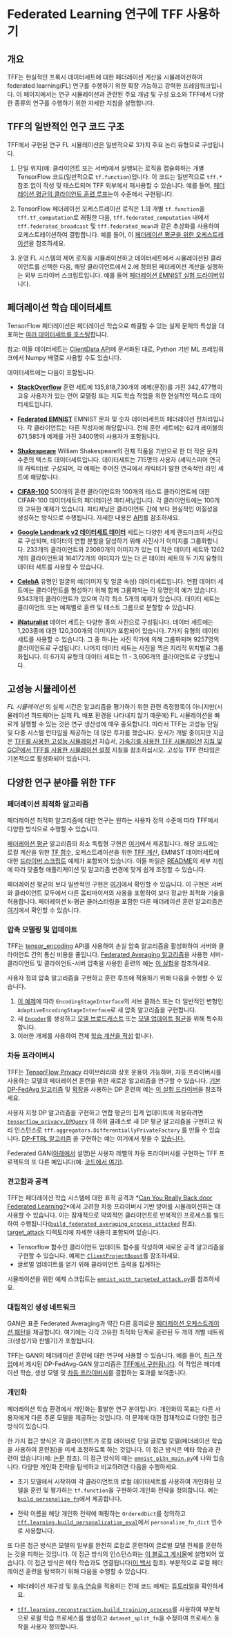 # Federated Learning 연구에 TFF 사용하기

<!-- Note that some section headings are used as deep links into the document.
     If you update those section headings, please make sure you also update
     any links to the section. -->

## 개요

TFF는 현실적인 프록시 데이터세트에 대한 페더레이션 계산을 시뮬레이션하여 federated learning(FL) 연구를 수행하기 위한 확장 가능하고 강력한 프레임워크입니다. 이 페이지에서는 연구 시뮬레이션과 관련된 주요 개념 및 구성 요소와 TFF에서 다양한 종류의 연구를 수행하기 위한 자세한 지침을 설명합니다.

## TFF의 일반적인 연구 코드 구조

TFF에서 구현된 연구 FL 시뮬레이션은 일반적으로 3가지 주요 논리 유형으로 구성됩니다.

1. 단일 위치(예: 클라이언트 또는 서버)에서 실행되는 로직을 캡슐화하는 개별 TensorFlow 코드(일반적으로 `tf.function`)입니다. 이 코드는 일반적으로 `tff.*` 참조 없이 작성 및 테스트되며 TFF 외부에서 재사용할 수 있습니다. 예를 들어, [페더레이션 평균의 클라이언트 훈련 루프](https://github.com/tensorflow/federated/blob/main/tensorflow_federated/examples/simple_fedavg/simple_fedavg_tf.py#L184-L222)는이 수준에서 구현됩니다.

2. TensorFlow 페더레이션 오케스트레이션 로직은 1.의 개별 `tf.function`을 `tff.tf_computation`로 래핑한 다음, `tff.federated_computation` 내에서 `tff.federated_broadcast` 및 `tff.federated_mean`과 같은 추상화를 사용하여 오케스트레이션하여 결합합니다. 예를 들어, 이 [페더레이션 평균을 위한 오케스트레이션](https://github.com/tensorflow/federated/blob/main/tensorflow_federated/examples/simple_fedavg/simple_fedavg_tff.py#L112-L140)을 참조하세요.

3. 운영 FL 시스템의 제어 로직을 시뮬레이션하고 데이터세트에서 시뮬레이션된 클라이언트를 선택한 다음, 해당 클라이언트에서 2.에 정의된 페더레이션 계산을 실행하는 외부 드라이버 스크립트입니다. 예를 들어 [페더레이션 EMNIST 실험 드라이버](https://github.com/tensorflow/federated/blob/main/tensorflow_federated/examples/simple_fedavg/emnist_fedavg_main.py)입니다.

## 페더레이션 학습 데이터세트

TensorFlow 페더레이션은 페더레이션 학습으로 해결할 수 있는 실제 문제의 특성을 대표하는 [여러 데이터세트를 호스팅](https://www.tensorflow.org/federated/api_docs/python/tff/simulation/datasets)합니다.

참고: 이들 데이터세트는 [ClientData API](https://www.tensorflow.org/federated/api_docs/python/tff/simulation/ClientData)에 문서화된 대로, Python 기반 ML 프레임워크에서 Numpy 배열로 사용할 수도 있습니다.

데이터세트에는 다음이 포함됩니다.

- [**StackOverflow**](https://www.tensorflow.org/federated/api_docs/python/tff/simulation/datasets/stackoverflow/load_data) 훈련 세트에 135,818,730개의 예제(문장)를 가진 342,477명의 고유 사용자가 있는 언어 모델링 또는 지도 학습 작업을 위한 현실적인 텍스트 데이터세트입니다.

- [**Federated EMNIST**](https://www.tensorflow.org/federated/api_docs/python/tff/simulation/datasets/emnist/load_data) EMNIST 문자 및 숫자 데이터세트의 페더레이션 전처리입니다. 각 클라이언트는 다른 작성자에 해당합니다. 전체 훈련 세트에는 62개 레이블의 671,585개 예제를 가진 3400명의 사용자가 포함됩니다.

- [**Shakespeare**](https://www.tensorflow.org/federated/api_docs/python/tff/simulation/datasets/shakespeare/load_data) William Shakespeare의 전체 작품을 기반으로 한 더 작은 문자 수준의 텍스트 데이터세트입니다. 데이터세트는 715명의 사용자 (셰익스피어 연극의 캐릭터)로 구성되며, 각 예제는 주어진 연극에서 캐릭터가 말한 연속적인 라인 세트에 해당합니다.

- [**CIFAR-100**](https://www.tensorflow.org/federated/api_docs/python/tff/simulation/datasets/cifar100/load_data) 500개의 훈련 클라이언트와 100개의 테스트 클라이언트에 대한 CIFAR-100 데이터세트의 페더레이션 파티셔닝입니다. 각 클라이언트에는 100개의 고유한 예제가 있습니다. 파티셔닝은 클라이언트 간에 보다 현실적인 이질성을 생성하는 방식으로 수행됩니다. 자세한 내용은 [API](https://www.tensorflow.org/federated/api_docs/python/tff/simulation/datasets/cifar100/load_data)를 참조하세요.

- [**Google Landmark v2 데이터세트 데이터**](https://www.tensorflow.org/federated/api_docs/python/tff/simulation/datasets/gldv2/load_data) 세트는 다양한 세계 랜드마크의 사진으로 구성되며, 데이터의 연합 분할을 달성하기 위해 사진사가 이미지를 그룹화합니다. 233개의 클라이언트와 23080개의 이미지가 있는 더 작은 데이터 세트와 1262개의 클라이언트와 164172개의 이미지가 있는 더 큰 데이터 세트의 두 가지 유형의 데이터 세트를 사용할 수 있습니다.

- [**CelebA**](https://www.tensorflow.org/federated/api_docs/python/tff/simulation/datasets/celeba/load_data) 유명인 얼굴의 예(이미지 및 얼굴 속성) 데이터세트입니다. 연합 데이터 세트에는 클라이언트를 형성하기 위해 함께 그룹화되는 각 유명인의 예가 있습니다. 9343개의 클라이언트가 있으며 각각 최소 5개의 예제가 있습니다. 데이터 세트는 클라이언트 또는 예제별로 훈련 및 테스트 그룹으로 분할할 수 있습니다.

- [**iNaturalist**](https://www.tensorflow.org/federated/api_docs/python/tff/simulation/datasets/inaturalist/load_data) 데이터 세트는 다양한 종의 사진으로 구성됩니다. 데이터 세트에는 1,203종에 대한 120,300개의 이미지가 포함되어 있습니다. 7가지 유형의 데이터 세트를 사용할 수 있습니다. 그 중 하나는 사진 작가에 의해 그룹화되며 9257명의 클라이언트로 구성됩니다. 나머지 데이터 세트는 사진을 찍은 지리적 위치별로 그룹화됩니다. 이 6가지 유형의 데이터 세트는 11 - 3,606개의 클라이언트로 구성됩니다.

## 고성능 시뮬레이션

*FL 시뮬레이션* 의 실제 시간은 알고리즘을 평가하기 위한 관련 측정항목이 아니지만(시뮬레이션 하드웨어는 실제 FL 배포 환경을 나타내지 않기 때문에) FL 시뮬레이션을 빠르게 실행할 수 있는 것은 연구 생산성에 매우 중요합니다. 따라서 TFF는 고성능 단일 및 다중 시스템 런타임을 제공하는 데 많은 투자를 했습니다. 문서가 개발 중이지만 지금은 [TFF를 사용한 고성능 시뮬레이션](https://www.tensorflow.org/federated/tutorials/simulations) 자습서, [가속기를 사용한 TFF 시뮬레이션](https://www.tensorflow.org/federated/tutorials/simulations_with_accelerators) [지침 및 GCP에서 TFF를 사용한 시뮬레이션 설정](https://www.tensorflow.org/federated/gcp_setup) 지침을 참조하십시오. 고성능 TFF 런타임은 기본적으로 활성화되어 있습니다.

## 다양한 연구 분야를 위한 TFF

### 페더레이션 최적화 알고리즘

페더레이션 최적화 알고리즘에 대한 연구는 원하는 사용자 정의 수준에 따라 TFF에서 다양한 방식으로 수행할 수 있습니다.

[페더레이션 평균](https://arxiv.org/abs/1602.05629) 알고리즘의 최소 독립형 구현은 [여기](https://github.com/tensorflow/federated/blob/main/tensorflow_federated/examples/simple_fedavg)에서 제공됩니다. 해당 코드에는 로컬 계산을 위한 [TF 함수](https://github.com/tensorflow/federated/blob/main/tensorflow_federated/examples/simple_fedavg/simple_fedavg_tf.py), 오케스트레이션을 위한 [TFF 계산](https://github.com/tensorflow/federated/blob/main/tensorflow_federated/examples/simple_fedavg/simple_fedavg_tff.py), EMNIST 데이터세트에 대한 [드라이버 스크립트](https://github.com/tensorflow/federated/blob/main/tensorflow_federated/examples/simple_fedavg/emnist_fedavg_main.py) 예제가 포함되어 있습니다. 이들 파일은 [README](https://github.com/tensorflow/federated/blob/main/tensorflow_federated/examples/simple_fedavg/README.md)의 세부 지침에 따라 맞춤형 애플리케이션 및 알고리즘 변경에 맞게 쉽게 조정할 수 있습니다.

페더레이션 평균의 보다 일반적인 구현은 [여기](https://github.com/tensorflow/federated/blob/main/tensorflow_federated/python/learning/algorithms/fed_avg.py)에서 확인할 수 있습니다. 이 구현은 서버와 클라이언트 모두에서 다른 옵티마이저의 사용을 포함하여 보다 정교한 최적화 기술을 허용합니다. 페더레이션 k-평균 클러스터링을 포함한 다른 페더레이션 훈련 알고리즘은 [여기](https://github.com/tensorflow/federated/blob/main/tensorflow_federated/python/learning/algorithms/)에서 확인할 수 있습니다.

### 압축 모델링 및 업데이트

TFF는 [tensor_encoding](https://github.com/tensorflow/model-optimization/tree/master/tensorflow_model_optimization/python/core/internal/tensor_encoding) API를 사용하여 손실 압축 알고리즘을 활성화하여 서버와 클라이언트 간의 통신 비용을 줄입니다. [Federated Averaging 알고리즘](https://arxiv.org/abs/1812.07210)을 사용한 서버-클라이언트 및 클라이언트-서버 압축을 사용한 훈련의 예는 [이 실험](https://github.com/tensorflow/federated/blob/master/tensorflow_federated/python/research/compression/run_experiment.py)을 참조하세요.

사용자 정의 압축 알고리즘을 구현하고 훈련 루프에 적용하기 위해 다음을 수행할 수 있습니다.

1. [이 예제](https://github.com/tensorflow/model-optimization/blob/master/tensorflow_model_optimization/python/core/internal/tensor_encoding/core/encoding_stage.py#L75)에 따라 <a><code>EncodingStageInterface</code></a>의 서브 클래스 또는 더 일반적인 변형인 <a><code>AdaptiveEncodingStageInterface</code></a>로 새 압축 알고리즘을 구현합니다.
2. 새 [`Encoder`](https://github.com/tensorflow/model-optimization/blob/master/tensorflow_model_optimization/python/core/internal/tensor_encoding/core/core_encoder.py#L38)를 생성하고 [모델 브로드캐스트](https://github.com/google-research/federated/blob/master/compression/run_experiment.py#L118) 또는 [모델 업데이트 평균](https://github.com/google-research/federated/blob/master/compression/run_experiment.py#L144)을 위해 특수화합니다.
3. 이러한 개체를 사용하여 전체 [학습 계산을 작성](https://github.com/google-research/federated/blob/master/compression/run_experiment.py#L247) 합니다.

### 차등 프라이버시

TFF는 [TensorFlow Privacy](https://github.com/tensorflow/privacy) 라이브러리와 상호 운용이 가능하며, 차등 프라이버시를 사용하는 모델의 페더레이션 훈련을 위한 새로운 알고리즘을 연구할 수 있습니다. [기본 DP-FedAvg 알고리즘](https://arxiv.org/abs/1710.06963) 및 [확장](https://arxiv.org/abs/1812.06210)을 사용하는 DP 훈련의 예는 [이 실험 드라이버](https://github.com/tensorflow/federated/blob/master/tensorflow_federated/python/research/differential_privacy/stackoverflow/run_federated.py)을 참조하세요.

사용자 지정 DP 알고리즘을 구현하고 연합 평균의 집계 업데이트에 적용하려면 [`tensorflow_privacy.DPQuery`](https://github.com/tensorflow/privacy/blob/master/tensorflow_privacy/privacy/dp_query/dp_query.py#L54) 의 하위 클래스로 새 DP 평균 알고리즘을 구현하고 쿼리 인스턴스로 `tff.aggregators.DifferentiallyPrivateFactory` 를 만들 수 있습니다. [DP-FTRL 알고리즘](https://arxiv.org/abs/2103.00039) 을 구현하는 예는 여기에서 찾을 수 [있습니다.](https://github.com/google-research/federated/blob/master/dp_ftrl/dp_fedavg.py)

Federated GAN([아래에서](#generative_adversarial_networks) 설명)은 사용자 레벨의 차등 프라이버시를 구현하는 TFF 프로젝트의 또 다른 예입니다(예: [코드에서 여기](https://github.com/tensorflow/federated/blob/master/tensorflow_federated/python/research/gans/tff_gans.py#L293)).

### 견고함과 공격

TFF는 페더레이션 학습 시스템에 대한 표적 공격과 *[Can You Really Back door Federated Learning?](https://arxiv.org/abs/1911.07963)*에서 고려한 차등 프라이버시 기반 방어를 시뮬레이션하는 데 사용할 수 있습니다. 이는 잠재적으로 악의적인 클라이언트로 반복적인 프로세스를 빌드하여 수행됩니다([`build_federated_averaging_process_attacked`](https://github.com/tensorflow/federated/blob/6477a3dba6e7d852191bfd733f651fad84b82eab/tensorflow_federated/python/research/targeted_attack/attacked_fedavg.py#L412) 참조). [target_attack](https://github.com/tensorflow/federated/tree/6477a3dba6e7d852191bfd733f651fad84b82eab/tensorflow_federated/python/research/targeted_attack) 디렉토리에 자세한 내용이 포함되어 있습니다.

- Tensorflow 함수인 클라이언트 업데이트 함수를 작성하여 새로운 공격 알고리즘을 구현할 수 있습니다. 예제는 [`ClientProjectBoost`](https://github.com/tensorflow/federated/blob/6477a3dba6e7d852191bfd733f651fad84b82eab/federated_research/targeted_attack/attacked_fedavg.py#L460)를 참조하세요.
- 글로벌 업데이트를 얻기 위해 클라이언트 출력을 집계하는 [](https://github.com/tensorflow/federated/blob/6477a3dba6e7d852191bfd733f651fad84b82eab/tensorflow_federated/python/core/utils/computation_utils.py#L103)

시뮬레이션을 위한 예제 스크립트는 [`emnist_with_targeted_attack.py`](https://github.com/tensorflow/federated/blob/6477a3dba6e7d852191bfd733f651fad84b82eab/tensorflow_federated/python/research/targeted_attack/emnist_with_targeted_attack.py)를 참조하세요.

### 대립적인 생성 네트워크

GAN은 표준 Federated Averaging과 약간 다른 흥미로운 [페더레이션 오케스트레이션 패턴](https://github.com/tensorflow/federated/blob/master/tensorflow_federated/python/research/gans/tff_gans.py#L266-L316)을 제공합니다. 여기에는 각각 고유한 최적화 단계로 훈련된 두 개의 개별 네트워크(생성기와 판별기)가 포함됩니다.

TFF는 GAN의 페더레이션 훈련에 대한 연구에 사용할 수 있습니다. 예를 들어, [최근 작업](https://arxiv.org/abs/1911.06679)에서 제시된 DP-FedAvg-GAN 알고리즘은 [TFF에서 구현됩니다](https://github.com/tensorflow/federated/tree/main/federated_research/gans). 이 작업은 페더레이션 학습, 생성 모델 및 [차등 프라이버시](#differential_privacy)를 결합하는 효과를 보여줍니다.

### 개인화

페더레이션 학습 환경에서 개인화는 활발한 연구 분야입니다. 개인화의 목표는 다른 사용자에게 다른 추론 모델을 제공하는 것입니다. 이 문제에 대한 잠재적으로 다양한 접근 방식이 있습니다.

한 가지 접근 방식은 각 클라이언트가 로컬 데이터로 단일 글로벌 모델(페더레이션 학습을 사용하여 훈련됨)을 미세 조정하도록 하는 것입니다. 이 접근 방식은 메타 학습과 관련이 있습니다(예: [논문](https://arxiv.org/abs/1909.12488) 참조). 이 접근 방식의 예는 [`emnist_p13n_main.py`](https://github.com/tensorflow/federated/blob/main/tensorflow_federated/examples/personalization/emnist_p13n_main.py)에 나와 있습니다. 다양한 개인화 전략을 탐색하고 비교하려면 다음을 수행하세요.

- 초기 모델에서 시작하여 각 클라이언트의 로컬 데이터세트를 사용하여 개인화된 모델을 훈련 및 평가하는 `tf.function`을 구현하여 개인화 전략을 정의합니다. 예는 [`build_personalize_fn`](https://github.com/tensorflow/federated/blob/main/tensorflow_federated/examples/personalization/p13n_utils.py)에서 제공합니다.

- 전략 이름을 해당 개인화 전략에 매핑하는 `OrderedDict`를 정의하고 [`tff.learning.build_personalization_eval`](https://www.tensorflow.org/federated/api_docs/python/tff/learning/build_personalization_eval)에서 `personalize_fn_dict` 인수로 사용합니다.

또 다른 접근 방식은 모델의 일부를 완전히 로컬로 훈련하여 글로벌 모델 전체를 훈련하는 것을 피하는 것입니다. 이 접근 방식의 인스턴스화는 [이 블로그 게시물](https://ai.googleblog.com/2021/12/a-scalable-approach-for-partially-local.html)에 설명되어 있습니다. 이 접근 방식은 메타 학습과도 연결됩니다([이 백서](https://arxiv.org/abs/2102.03448) 참조). 부분적으로 로컬 페더레이션 훈련을 탐색하기 위해 다음을 수행할 수 있습니다.

- 페더레이션 재구성 및 [후속 연습](https://www.tensorflow.org/federated/tutorials/federated_reconstruction_for_matrix_factorization#further_explorations)을 적용하는 전체 코드 예제는 [튜토리얼](https://www.tensorflow.org/federated/tutorials/federated_reconstruction_for_matrix_factorization)을 확인하세요.

- [`tff.learning.reconstruction.build_training_process`](https://www.tensorflow.org/federated/api_docs/python/tff/learning/reconstruction/build_training_process)를 사용하여 부분적으로 로컬 학습 프로세스를 생성하고 `dataset_split_fn`을 수정하여 프로세스 동작을 사용자 정의합니다.
